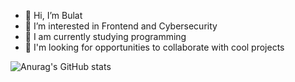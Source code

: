 - 👋 Hi, I’m Bulat
- 👀 I’m interested in Frontend and Cybersecurity
- 🌱 I am currently studying programming
- 💞️ I'm looking for opportunities to collaborate with cool projects

![Anurag's GitHub stats](https://github-readme-stats.vercel.app/api?username=damaskoo&show_icons=true&theme=onedark)

